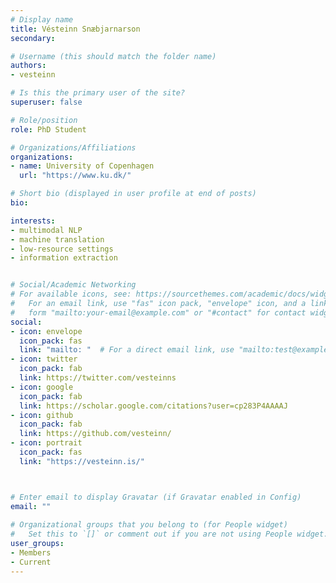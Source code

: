 ```yaml
---
# Display name
title: Vésteinn Snæbjarnarson
secondary: 

# Username (this should match the folder name)
authors:
- vesteinn

# Is this the primary user of the site?
superuser: false

# Role/position
role: PhD Student

# Organizations/Affiliations
organizations:
- name: University of Copenhagen
  url: "https://www.ku.dk/"

# Short bio (displayed in user profile at end of posts)
bio: 

interests:
- multimodal NLP
- machine translation
- low-resource settings
- information extraction


# Social/Academic Networking
# For available icons, see: https://sourcethemes.com/academic/docs/widgets/#icons
#   For an email link, use "fas" icon pack, "envelope" icon, and a link in the
#   form "mailto:your-email@example.com" or "#contact" for contact widget.
social:
- icon: envelope
  icon_pack: fas
  link: "mailto: "  # For a direct email link, use "mailto:test@example.org".
- icon: twitter
  icon_pack: fab
  link: https://twitter.com/vesteinns
- icon: google
  icon_pack: fab
  link: https://scholar.google.com/citations?user=cp283P4AAAAJ
- icon: github
  icon_pack: fab
  link: https://github.com/vesteinn/
- icon: portrait
  icon_pack: fas
  link: "https://vesteinn.is/"



# Enter email to display Gravatar (if Gravatar enabled in Config)
email: ""
  
# Organizational groups that you belong to (for People widget)
#   Set this to `[]` or comment out if you are not using People widget.  
user_groups:
- Members
- Current
---
```


